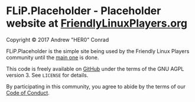 # FLiP.Placeholder - Placeholder website at [FriendlyLinuxPlayers.org](https://FriendlyLinuxPlayers.org)

Copyright © 2017 Andrew "HER0" Conrad

FLiP.Placeholder is the simple site being used by the Friendly Linux Players
community until the [main one](https://gitlab.com/FriendlyLinuxPlayers/flip.earth)
is done.

This code is freely available on
[GitHub](https://gitlab.com/FriendlyLinuxPlayers/flip.placeholder) under the terms of
the GNU AGPL version 3. See `LICENSE` for details.

By participating in this community, you agree to abide by the terms of our
[Code of Conduct](https://FriendlyLinuxPlayers.org/conduct).
